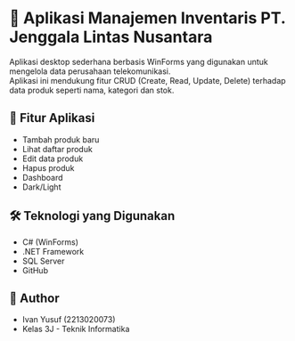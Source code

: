 # 🛒 Aplikasi Manajemen Inventaris PT. Jenggala Lintas Nusantara

Aplikasi desktop sederhana berbasis WinForms yang digunakan untuk mengelola data perusahaan telekomunikasi.  
Aplikasi ini mendukung fitur CRUD (Create, Read, Update, Delete) terhadap data produk seperti nama, kategori dan stok.

## 🧩 Fitur Aplikasi

- Tambah produk baru
- Lihat daftar produk
- Edit data produk
- Hapus produk
- Dashboard
- Dark/Light

## 🛠 Teknologi yang Digunakan
- C# (WinForms)
- .NET Framework
- SQL Server
- GitHub

## 👤 Author
- Ivan Yusuf (2213020073)
- Kelas 3J - Teknik Informatika
